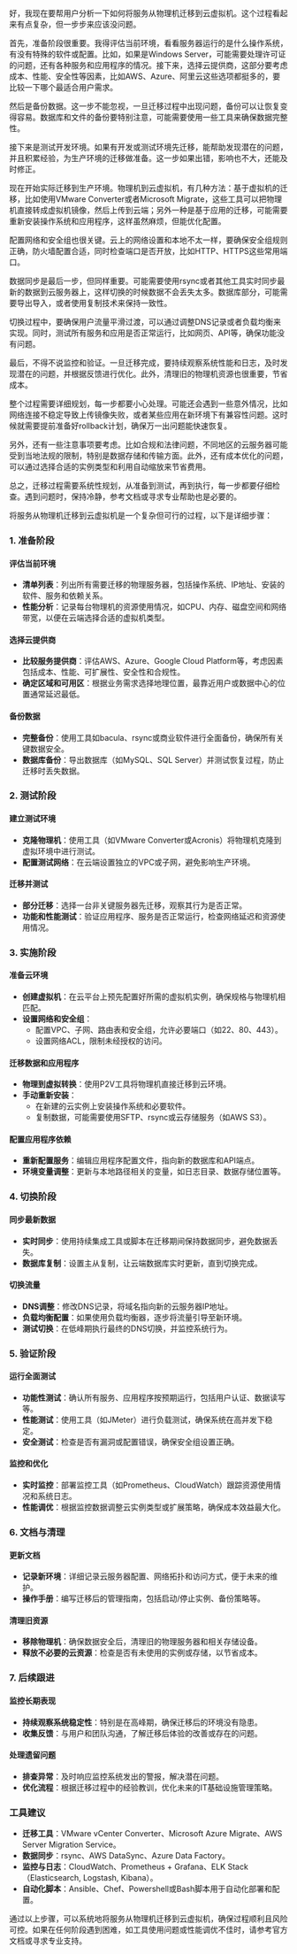 <think>
好，我现在要帮用户分析一下如何将服务从物理机迁移到云虚拟机。这个过程看起来有点复杂，但一步步来应该没问题。

首先，准备阶段很重要。我得评估当前环境，看看服务器运行的是什么操作系统，有没有特殊的软件或配置。比如，如果是Windows Server，可能需要处理许可证的问题，还有各种服务和应用程序的情况。接下来，选择云提供商，这部分要考虑成本、性能、安全性等因素，比如AWS、Azure、阿里云这些选项都挺多的，要比较一下哪个最适合用户需求。

然后是备份数据。这一步不能忽视，一旦迁移过程中出现问题，备份可以让恢复变得容易。数据库和文件的备份要特别注意，可能需要使用一些工具来确保数据完整性。

接下来是测试开发环境。如果有开发或测试环境先迁移，能帮助发现潜在的问题，并且积累经验，为生产环境的迁移做准备。这一步如果出错，影响也不大，还能及时修正。

现在开始实际迁移到生产环境。物理机到云虚拟机，有几种方法：基于虚拟机的迁移，比如使用VMware Converter或者Microsoft Migrate，这些工具可以把物理机直接转成虚拟机镜像，然后上传到云端；另外一种是基于应用的迁移，可能需要重新安装操作系统和应用程序，这样虽然麻烦，但能优化配置。

配置网络和安全组也很关键。云上的网络设置和本地不太一样，要确保安全组规则正确，防火墙配置合适，同时检查端口是否开放，比如HTTP、HTTPS这些常用端口。

数据同步是最后一步，但同样重要。可能需要使用rsync或者其他工具实时同步最新的数据到云服务器上，这样切换的时候数据不会丢失太多。数据库部分，可能需要导出导入，或者使用复制技术来保持一致性。

切换过程中，要确保用户流量平滑过渡，可以通过调整DNS记录或者负载均衡来实现。同时，测试所有服务和应用是否正常运行，比如网页、API等，确保功能没有问题。

最后，不得不说监控和验证。一旦迁移完成，要持续观察系统性能和日志，及时发现潜在的问题，并根据反馈进行优化。此外，清理旧的物理机资源也很重要，节省成本。

整个过程需要详细规划，每一步都要小心处理。可能还会遇到一些意外情况，比如网络连接不稳定导致上传镜像失败，或者某些应用在新环境下有兼容性问题。这时候就需要提前准备好rollback计划，确保万一出问题能快速恢复。

另外，还有一些注意事项要考虑。比如合规和法律问题，不同地区的云服务器可能受到当地法规的限制，特别是数据存储和传输方面。此外，还有成本优化的问题，可以通过选择合适的实例类型和利用自动缩放来节省费用。

总之，迁移过程需要系统性规划，从准备到测试，再到执行，每一步都要仔细检查。遇到问题时，保持冷静，参考文档或寻求专业帮助也是必要的。
</think>

将服务从物理机迁移到云虚拟机是一个复杂但可行的过程，以下是详细步骤：

### 1. 准备阶段

#### 评估当前环境
- **清单列表**：列出所有需要迁移的物理服务器，包括操作系统、IP地址、安装的软件、服务和依赖关系。
- **性能分析**：记录每台物理机的资源使用情况，如CPU、内存、磁盘空间和网络带宽，以便在云端选择合适的虚拟机类型。

#### 选择云提供商
- **比较服务提供商**：评估AWS、Azure、Google Cloud Platform等，考虑因素包括成本、性能、可扩展性、安全性和合规性。
- **确定区域和可用区**：根据业务需求选择地理位置，最靠近用户或数据中心的位置通常延迟最低。

#### 备份数据
- **完整备份**：使用工具如bacula、rsync或商业软件进行全面备份，确保所有关键数据安全。
- **数据库备份**：导出数据库（如MySQL、SQL Server）并测试恢复过程，防止迁移时丢失数据。

### 2. 测试阶段

#### 建立测试环境
- **克隆物理机**：使用工具（如VMware Converter或Acronis）将物理机克隆到虚拟环境中进行测试。
- **配置测试网络**：在云端设置独立的VPC或子网，避免影响生产环境。

#### 迁移并测试
- **部分迁移**：选择一台非关键服务器先迁移，观察其行为是否正常。
- **功能和性能测试**：验证应用程序、服务是否正常运行，检查网络延迟和资源使用情况。

### 3. 实施阶段

#### 准备云环境
- **创建虚拟机**：在云平台上预先配置好所需的虚拟机实例，确保规格与物理机相匹配。
- **设置网络和安全组**：
  - 配置VPC、子网、路由表和安全组，允许必要端口（如22、80、443）。
  - 设置网络ACL，限制未经授权的访问。

#### 迁移数据和应用程序
- **物理到虚拟转换**：使用P2V工具将物理机直接迁移到云环境。
- **手动重新安装**：
  - 在新建的云实例上安装操作系统和必要软件。
  - 复制数据，可能需要使用SFTP、rsync或云存储服务（如AWS S3）。
  
#### 配置应用程序依赖
- **重新配置服务**：编辑应用程序配置文件，指向新的数据库和API端点。
- **环境变量调整**：更新与本地路径相关的变量，如日志目录、数据存储位置等。

### 4. 切换阶段

#### 同步最新数据
- **实时同步**：使用持续集成工具或脚本在迁移期间保持数据同步，避免数据丢失。
- **数据库复制**：设置主从复制，让云端数据库实时更新，直到切换完成。

#### 切换流量
- **DNS调整**：修改DNS记录，将域名指向新的云服务器IP地址。
- **负载均衡配置**：如果使用负载均衡器，逐步将流量引导至新环境。
- **测试切换**：在低峰期执行最终的DNS切换，并监控系统行为。

### 5. 验证阶段

#### 运行全面测试
- **功能性测试**：确认所有服务、应用程序按预期运行，包括用户认证、数据读写等。
- **性能测试**：使用工具（如JMeter）进行负载测试，确保系统在高并发下稳定。
- **安全测试**：检查是否有漏洞或配置错误，确保安全组设置正确。

#### 监控和优化
- **实时监控**：部署监控工具（如Prometheus、CloudWatch）跟踪资源使用情况和系统日志。
- **性能调优**：根据监控数据调整云实例类型或扩展策略，确保成本效益最大化。

### 6. 文档与清理

#### 更新文档
- **记录新环境**：详细记录云服务器配置、网络拓扑和访问方式，便于未来的维护。
- **操作手册**：编写迁移后的管理指南，包括启动/停止实例、备份策略等。

#### 清理旧资源
- **移除物理机**：确保数据安全后，清理旧的物理服务器和相关存储设备。
- **释放不必要的云资源**：检查是否有未使用的实例或存储，以节省成本。

### 7. 后续跟进

#### 监控长期表现
- **持续观察系统稳定性**：特别是在高峰期，确保迁移后的环境没有隐患。
- **收集反馈**：与用户和团队沟通，了解迁移后体验的改善或存在的问题。

#### 处理遗留问题
- **排查异常**：及时响应监控系统发出的警报，解决潜在问题。
- **优化流程**：根据迁移过程中的经验教训，优化未来的IT基础设施管理策略。

### 工具建议

- **迁移工具**：VMware vCenter Converter、Microsoft Azure Migrate、AWS Server Migration Service。
- **数据同步**：rsync、AWS DataSync、Azure Data Factory。
- **监控与日志**：CloudWatch、Prometheus + Grafana、ELK Stack（Elasticsearch, Logstash, Kibana）。
- **自动化脚本**：Ansible、Chef、Powershell或Bash脚本用于自动化部署和配置。

通过以上步骤，可以系统地将服务从物理机迁移到云虚拟机，确保过程顺利且风险可控。如果在任何阶段遇到困难，如工具使用问题或性能调优不佳时，请参考官方文档或寻求专业支持。